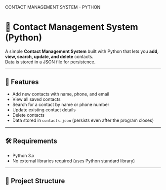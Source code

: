 CONTACT MANAGEMENT SYSTEM - PYTHON

# 📇 Contact Management System (Python)

A simple **Contact Management System** built with Python that lets you **add, view, search, update, and delete** contacts.  
Data is stored in a JSON file for persistence.

---

## 🚀 Features
- Add new contacts with name, phone, and email
- View all saved contacts
- Search for a contact by name or phone number
- Update existing contact details
- Delete contacts
- Data stored in `contacts.json` (persists even after the program closes)

---

## 🛠️ Requirements
- Python 3.x  
- No external libraries required (uses Python standard library)

---

## 📂 Project Structure

